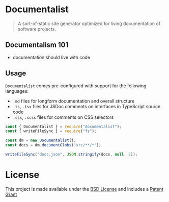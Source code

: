 # Documentalist

> A sort-of-static site generator optimized for living documentation of software projects.

## Documentalism 101

- documentation should live with code

## Usage

`Documentalist` comes pre-configured with support for the following languages:

- `.md` files for longform documentation and overall structure
- `.ts`, `.tsx` files for JSDoc comments on interfaces in TypeScript source code
- `.css`, `.scss` files for comments on CSS selectors

```js
const { Documentalist } = require("documentalist");
const { writeFileSync } = require("fs");

const dm = new Documentalist();
const docs = dm.documentGlobs("src/**/*");

writeFileSync("docs.json", JSON.stringify(docs, null, 2));
```

# License

This project is made available under the [BSD License](https://github.com/palantir/documentalist/blob/master/LICENSE)
and includes a [Patent Grant](https://github.com/palantir/documentalist/blob/master/PATENTS)
